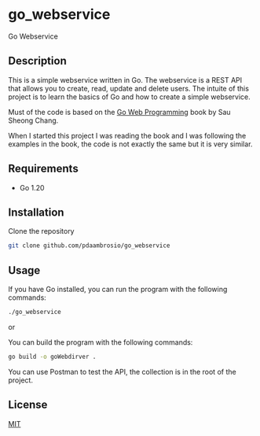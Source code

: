 # go_webservice

Go Webservice

## Description

This is a simple webservice written in Go. The webservice is a REST API that allows you to create, read, update and delete users.
The intuite of this project is to learn the basics of Go and how to create a simple webservice.

Must of the code is based on the [Go Web Programming](https://www.manning.com/books/go-web-programming) book by Sau Sheong Chang.

When I started this project I was reading the book and I was following the examples in the book, the code is not exactly the same but it is very similar.

## Requirements

- Go 1.20

## Installation

Clone the repository

```bash
git clone github.com/pdaambrosio/go_webservice
```

## Usage

If you have Go installed, you can run the program with the following commands:

```bash
./go_webservice
```

or

You can build the program with the following commands:

```bash
go build -o goWebdirver .
```

You can use Postman to test the API, the collection is in the root of the project.

## License

[MIT](https://choosealicense.com/licenses/mit/)
